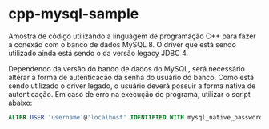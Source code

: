 # cpp-mysql-sample

Amostra de código utilizando a linguagem de programação C++ para fazer a conexão com o banco de dados MySQL 8.
O driver que está sendo utilizado ainda está sendo o da versão legacy JDBC 4.

Dependendo da versão do bando de dados do MySQL, será necessário alterar a forma de autenticação da senha do
usuário do banco. Como está sendo utilizado o driver legado, o usuário deverá possuir a forma nativa de autenticação.
Em caso de erro na execução do programa, utilizar o script abaixo:

```sql
ALTER USER 'username'@'localhost' IDENTIFIED WITH mysql_native_password BY 'password';
```
